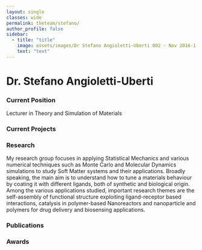 ```yaml
---
layout: single
classes: wide
permalink: theteam/stefano/
author_profile: false
sidebar:
  - title: "title"
    image: assets/images/Dr Stefano Angioletti-Uberti 002 - Nov 2016-1.jpg
    text: "text"
---
```


# Dr. Stefano Angioletti-Uberti

### Current Position
Lecturer in Theory and Simulation of Materials

### Current Projects


### Research
My research group focuses in applying Statistical Mechanics and various numerical techniques such as Monte Carlo and Molecular Dynamics simulations to study Soft Matter systems and their applications. Broadly speaking, the main aim is to understand how to tune a materials behaviour by coating it with different ligands, both of synthetic and biological origin. Among the various applications studied, important research themes are the self-assembly of functional structure exploiting ligand-receptor based interactions, catalysis in polymer-based Nanoreactors and nanoparticle and polymers for drug delivery and biosensing applications.

### Publications

### Awards
